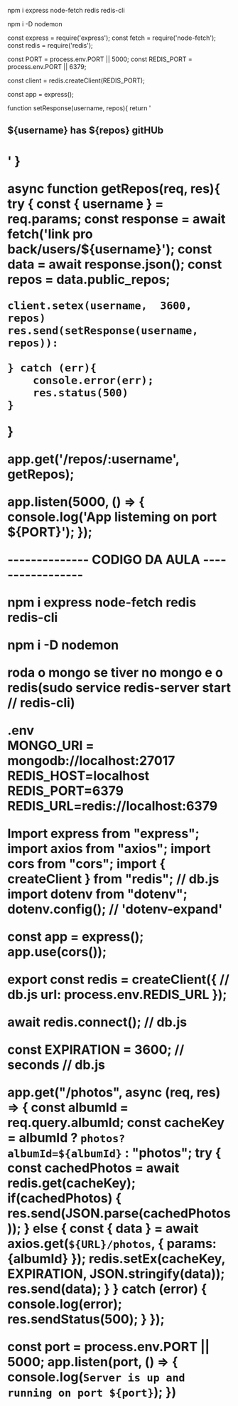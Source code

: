 npm i express node-fetch redis redis-cli

npm i -D nodemon


const express = require('express');
const fetch = require('node-fetch');
const redis = require('redis');

const PORT = process.env.PORT || 5000;
const REDIS_PORT = process.env.PORT || 6379;

const client = redis.createClient(REDIS_PORT);

const app = express();

function setResponse(username, repos){
	return '<h2> ${username} has ${repos} gitHUb <h1>'
}

async function getRepos(req, res){
	try {
    const { username } = req.params;
    const response = await fetch('link pro back/users/${username}');
    const data = await response.json();
    const repos = data.public_repos;
    
    client.setex(username,  3600, repos)
    res.send(setResponse(username, repos)):
    
    } catch (err){
    	console.error(err);
        res.status(500)
    }
}

app.get('/repos/:username', getRepos);

app.listen(5000, () => {
	console.log('App listeming on port ${PORT}');
});
  
  -------------- CODIGO DA AULA -----------------
  
npm i express node-fetch redis redis-cli

npm i -D nodemon

roda o mongo se tiver no mongo e o redis(sudo service redis-server start // redis-cli)
  
.env  
MONGO_URI = mongodb://localhost:27017
REDIS_HOST=localhost
REDIS_PORT=6379
REDIS_URL=redis://localhost:6379

  
Import express from "express";
import axios from "axios";
import cors from "cors";
import { createClient } from "redis"; // db.js
import dotenv from "dotenv";
dotenv.config(); // 'dotenv-expand'

const app = express();
app.use(cors());

export const redis = createClient({ // db.js
  url: process.env.REDIS_URL
});

await redis.connect(); // db.js
  
const EXPIRATION = 3600; // seconds // db.js

app.get("/photos", async (req, res) => {
  const albumId = req.query.albumId;
  const cacheKey = albumId ? `photos?albumId=${albumId}` : "photos";
  try {
    const cachedPhotos = await redis.get(cacheKey);
    if(cachedPhotos) {
      res.send(JSON.parse(cachedPhotos));
    } else {
      const { data } = await axios.get(`${URL}/photos`, { params: {albumId} });
      redis.setEx(cacheKey, EXPIRATION, JSON.stringify(data));
      res.send(data);
    }
  } catch (error) {
    console.log(error);
    res.sendStatus(500);
  }
});

const port = process.env.PORT || 5000;
app.listen(port, () => {
  console.log(`Server is up and running on port ${port}`);
})
